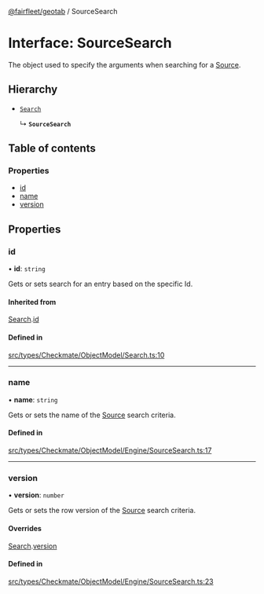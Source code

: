 [@fairfleet/geotab](../README.md) / SourceSearch

# Interface: SourceSearch

The object used to specify the
 arguments when searching for a [Source](Source.md).

## Hierarchy

- [`Search`](Search.md)

  ↳ **`SourceSearch`**

## Table of contents

### Properties

- [id](SourceSearch.md#id)
- [name](SourceSearch.md#name)
- [version](SourceSearch.md#version)

## Properties

### id

• **id**: `string`

Gets or sets search for an entry based on the specific Id.

#### Inherited from

[Search](Search.md).[id](Search.md#id)

#### Defined in

[src/types/Checkmate/ObjectModel/Search.ts:10](https://github.com/fairfleet/geotab/blob/ff38bfc/src/types/Checkmate/ObjectModel/Search.ts#L10)

___

### name

• **name**: `string`

Gets or sets the name of the
 [Source](Source.md) search
 criteria.

#### Defined in

[src/types/Checkmate/ObjectModel/Engine/SourceSearch.ts:17](https://github.com/fairfleet/geotab/blob/ff38bfc/src/types/Checkmate/ObjectModel/Engine/SourceSearch.ts#L17)

___

### version

• **version**: `number`

Gets or sets the row version of the
 [Source](Source.md) search
 criteria.

#### Overrides

[Search](Search.md).[version](Search.md#version)

#### Defined in

[src/types/Checkmate/ObjectModel/Engine/SourceSearch.ts:23](https://github.com/fairfleet/geotab/blob/ff38bfc/src/types/Checkmate/ObjectModel/Engine/SourceSearch.ts#L23)
